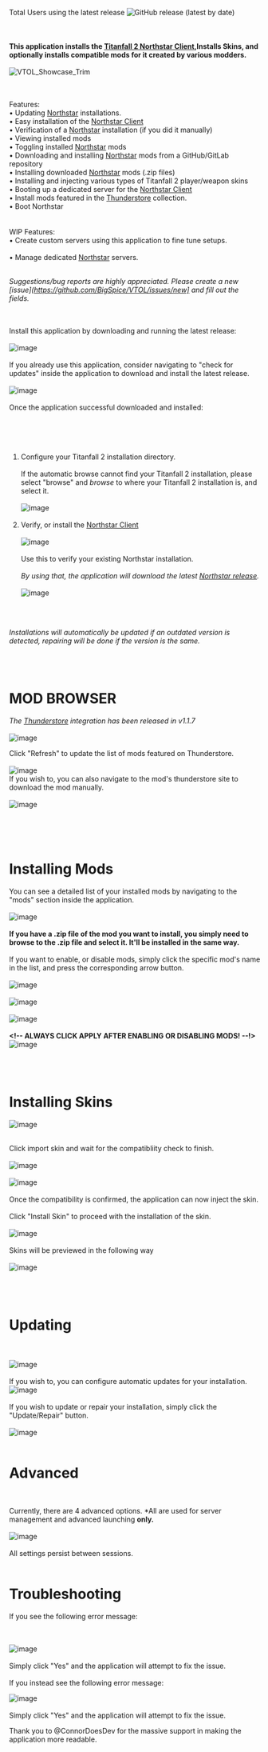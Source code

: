Total Users using the latest release
![GitHub release (latest by date)](https://img.shields.io/github/downloads/BigSpice/VTOL/latest/total?style=flat-square)
<br /><br />
<br /><br />
**This application installs the [Titanfall 2 Northstar Client](https://northstar.tf),Installs Skins, and optionally installs compatible mods for it created by various modders.**
<br /><br />
![VTOL_Showcase_Trim](https://user-images.githubusercontent.com/23240514/152448826-0a92b6d8-3cce-4107-911c-0a1480ad8a8e.gif)<br /><br /><br />

Features:
<br />
• Updating [Northstar](https://northstar.tf) installations.
<br />
• Easy installation of the [Northstar Client](https://northstar.tf)
<br />
• Verification of a [Northstar](https://northstar.tf) installation (if you did it manually)
<br />
• Viewing installed mods
<br />
• Toggling installed [Northstar](https://northstar.tf) mods
<br />
• Downloading and installing [Northstar](https://northstar.tf) mods from a GitHub/GitLab repository
<br />
• Installing downloaded [Northstar](https://northstar.tf) mods (.zip files)
<br />
• Installing and injecting various types of Titanfall 2 player/weapon skins
<br />
• Booting up a dedicated server for the [Northstar Client](https://northstar.tf)
<br />
• Install mods featured in the [Thunderstore](https://northstar.thunderstore.io) collection.
<br />
• Boot Northstar
<br /><br /><br />
WIP Features:
<br />
• Create custom servers using this application to fine tune setups.
<br />
<br />
• Manage dedicated [Northstar](https://northstar.tf) servers.
<br /><br />

_Suggestions/bug reports are highly appreciated. Please create a new [issue](https://github.com/BigSpice/VTOL/issues/new] and fill out the fields._
<br />
<br /><br />

Install this application by downloading and running the latest release:
<br /><br />
![image](https://user-images.githubusercontent.com/23240514/150025911-aacaf334-cc33-4239-94d7-512cfb84fe49.png)
<br /><br />
If you already use this application, consider navigating to "check for updates" inside the application to download and install the latest release.<br /><br />
![image](https://user-images.githubusercontent.com/23240514/152447226-88662295-b7a9-4fd5-a958-dfc5ce59bd9c.png)<br /><br />
Once the application successful downloaded and installed:
<br /><br />
<br /><br /><br />

1. Configure your Titanfall 2 installation directory.
   <br /><br />
   If the automatic browse cannot find your Titanfall 2 installation, please select "browse" and _browse_ to where your Titanfall 2 installation is, and select it.
   <br /><br />
   ![image](https://user-images.githubusercontent.com/23240514/152446386-4bb584c1-038a-4dd6-9588-ac3827884144.png)<br /><br />
2. Verify, or install the [Northstar Client](https://northstar.tf)
   <br /><br />
   ![image](https://user-images.githubusercontent.com/23240514/152446412-d10f1f7e-bbc2-4558-8e8b-033aae2af410.png)<br /><br />
   Use this to verify your existing Northstar installation.
   <br /><br />
   _By using that, the application will download the latest [Northstar release](https://github.com/R2Northstar/Northstar/releases/latest)._
   <br /><br />
   ![image](https://user-images.githubusercontent.com/23240514/152446466-26d91f33-948d-4051-9247-c21b20328515.png)

<br /><br />

_Installations will automatically be updated if an outdated version is detected, repairing will be done if the version is the same._
<br /><br /><br /><br />

<h1> MOD BROWSER </h1>

_The [Thunderstore](https://northstar.thunderstore.io) integration has been released in v1.1.7_<br />
<br />
![image](https://user-images.githubusercontent.com/23240514/153077819-5cd04c1c-f280-453e-9d07-ecc08e8934e1.png)
<br />

Click "Refresh" to update the list of mods featured on Thunderstore.
<br />
<br />
![image](https://user-images.githubusercontent.com/23240514/152448128-cdc1fa9e-df7b-4022-8247-48b355e53d65.png)
<br />
If you wish to, you can also navigate to the mod's thunderstore site to download the mod manually.
<br />
<br />
![image](https://user-images.githubusercontent.com/23240514/152448103-037443e3-8ffc-47e0-9ea2-1926a1e06457.png)

<br />
<br />
<br />

<h1> Installing Mods</h1>

You can see a detailed list of your installed mods by navigating to the "mods" section inside the application.
<br /><br />
![image](https://user-images.githubusercontent.com/23240514/152446534-9109f141-c98c-4046-b023-7451b4796d3e.png)<br /><br />
**If you have a .zip file of the mod you want to install, you simply need to browse to the .zip file and select it. It'll be installed in the same way.**
<br /><br />
If you want to enable, or disable mods, simply click the specific mod's name in the list, and press the corresponding arrow button.
<br /><br />
![image](https://user-images.githubusercontent.com/23240514/152447411-2f7b1f99-a558-4885-bd11-f45952d6a04b.png)<br /><br />
![image](https://user-images.githubusercontent.com/23240514/152447434-f2996352-9237-46f0-aa07-2c2e3181ea21.png)<br /><br />
![image](https://user-images.githubusercontent.com/23240514/152447448-24d51ad1-da48-44d2-b1d6-c864767cd230.png)<br /><br />
**<!-- ALWAYS CLICK APPLY AFTER ENABLING OR DISABLING MODS! --!>**
<br />
![image](https://user-images.githubusercontent.com/23240514/152447480-e40d2b78-c020-4c58-8da2-f29b85a95e7e.png)<br /><br /><br /><br />

<h1> Installing Skins</h1>

![image](https://user-images.githubusercontent.com/23240514/152447515-c4eb762b-d4b9-49da-b713-87aded2220d2.png)
<br /><br />

Click import skin and wait for the compatibliity check to finish.
<br /><br />
![image](https://user-images.githubusercontent.com/23240514/152447613-e3fc58d8-992e-46ad-9c2c-499a87888603.png)<br /><br />
![image](https://user-images.githubusercontent.com/23240514/152447631-03075684-204e-4311-b3dc-4bd6e264d0f3.png)<br /><br />
Once the compatibility is confirmed, the application can now inject the skin.
<br /><br />
Click "Install Skin" to proceed with the installation of the skin.
<br /><br />
![image](https://user-images.githubusercontent.com/23240514/152447644-27b7089a-1c17-4628-8616-42f8c0950baa.png)
<br /><br />
Skins will be previewed in the following way
<br /><br />
![image](https://user-images.githubusercontent.com/23240514/152447664-09a21668-b54f-41df-8493-f1567c497ec1.png)
<br /><br /><br /><br />

<h1>Updating</h1>

<br /><br />
![image](https://user-images.githubusercontent.com/23240514/152447690-94ba2d70-c832-4b25-b040-532bf0f27f33.png)
<br /><br />
If you wish to, you can configure automatic updates for your installation.
<br />
![image](https://user-images.githubusercontent.com/23240514/152447709-58e9ae8c-e630-4bfc-976c-b56f741effad.png)
<br /><br />
If you wish to update or repair your installation, simply click the "Update/Repair" button.
<br /><br />
![image](https://user-images.githubusercontent.com/23240514/152447727-332cc754-fb71-4552-ab3f-f206390cede1.png)<br /><br />

<h1>Advanced</h1><br />

Currently, there are 4 advanced options. \*All are used for server management and advanced launching **only.**<br /><br />
![image](https://user-images.githubusercontent.com/23240514/152447755-5b1fdb1d-d9e5-4418-a5b1-22eaf86f172d.png)
<br /><br />
All settings persist between sessions.
<br /><br />

<h1>Troubleshooting</h1>
If you see the following error message:

<br /><br />
![image](https://user-images.githubusercontent.com/23240514/150569733-e1142d29-54f3-4842-b34a-81520e293f0c.png)
<br /><br />
Simply click "Yes" and the application will attempt to fix the issue.
<br /><br />
If you instead see the following error message:

![image](https://user-images.githubusercontent.com/23240514/150570184-6cf29ee6-40a5-4517-839c-3e2dcddcf637.png)
<br /><br />
Simply click "Yes" and the application will attempt to fix the issue.

Thank you to @ConnorDoesDev for the massive support in making the application more readable.
<br /><br />

